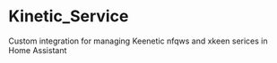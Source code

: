 # Kinetic_Service
Custom integration for managing Keenetic nfqws and xkeen serices in Home Assistant
